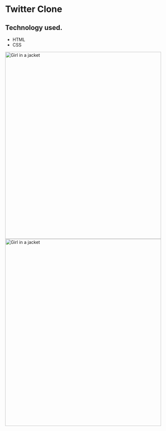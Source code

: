 <h1>Twitter Clone</h1>
<h2>Technology used.</h2>
<ul>
<li>HTML</li>
  <li>CSS</li>
</ul>
<img src="" alt="Girl in a jacket" width="500" height="600">
<img src="" alt="Girl in a jacket" width="500" height="600">
